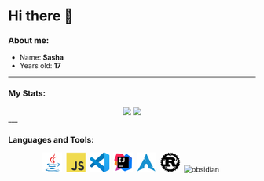 # Hi there 👋
### About me:
 - Name: **Sasha**
 - Years old: **17**

___

### My Stats:
<div align="center"><img align="center" src="https://github-readme-stats.vercel.app/api?username=l1ngme&show_icons=true&include_all_commits=true&theme=dracula&hide_border=true&rank_icon=github"/> <img align="center" src="https://github-readme-stats.vercel.app/api/top-langs/?username=l1ngme&layout=compact&theme=dracula&hide_border=true&langs_count=4"/></div>
___

### Languages and Tools:
<div align="center">
  <img src="https://github.com/devicons/devicon/blob/master/icons/java/java-original.svg" title="java" alt="java" width="40" height="40"/>&nbsp;
  <img src="https://github.com/devicons/devicon/blob/master/icons/javascript/javascript-original.svg" title="javascript" alt="javascript" width="40" height="40"/>&nbsp;
  <img src="https://github.com/devicons/devicon/blob/master/icons/vscode/vscode-original.svg" title="vscode" alt="vscode" width="40" height="40"/>&nbsp;
  <img src="https://github.com/devicons/devicon/blob/master/icons/intellij/intellij-original.svg" title="intellij" alt="intellij" width="40" height="40"/>&nbsp;
  <img src="https://github.com/devicons/devicon/blob/master/icons/archlinux/archlinux-original.svg" title="arch linux" alt="arch linux" width="40" height="40"/>&nbsp;
  <img src="https://github.com/devicons/devicon/blob/master/icons/rust/rust-plain.svg" title="rust" alt="rust" width="40" height="40"/>&nbsp;
  <img src="https://upload.wikimedia.org/wikipedia/commons/4/4a/Obsidian_app_logo.png" title="obsidian" alt="obsidian" width="40" height="40"/>&nbsp;
</div>

